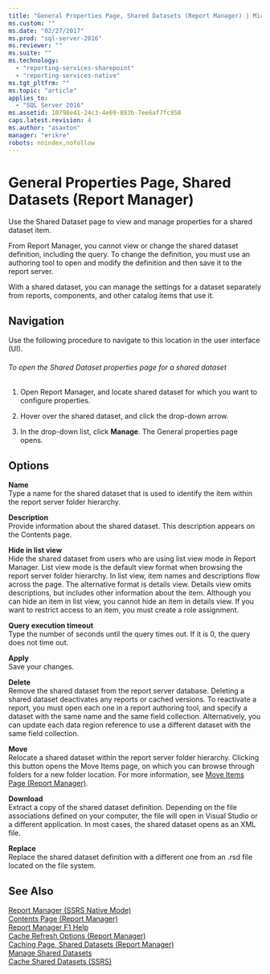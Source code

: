 ```yaml
---
title: "General Properties Page, Shared Datasets (Report Manager) | Microsoft Docs"
ms.custom: ""
ms.date: "02/27/2017"
ms.prod: "sql-server-2016"
ms.reviewer: ""
ms.suite: ""
ms.technology: 
  - "reporting-services-sharepoint"
  - "reporting-services-native"
ms.tgt_pltfrm: ""
ms.topic: "article"
applies_to: 
  - "SQL Server 2016"
ms.assetid: 10798e41-24c3-4e69-893b-7ee6af7fc958
caps.latest.revision: 4
ms.author: "asaxton"
manager: "erikre"
robots: noindex,nofollow
---
```

# General Properties Page, Shared Datasets (Report Manager)
  Use the Shared Dataset page to view and manage properties for a shared dataset item.  
  
 From Report Manager, you cannot view or change the shared dataset definition, including the query. To change the definition, you must use an authoring tool to open and modify the definition and then save it to the report server.  
  
 With a shared dataset, you can manage the settings for a dataset separately from reports, components, and other catalog items that use it.  
  
## Navigation  
 Use the following procedure to navigate to this location in the user interface (UI).  
  
###### To open the Shared Dataset properties page for a shared dataset  
  
1.  Open Report Manager, and locate shared dataset for which you want to configure properties.  
  
2.  Hover over the shared dataset, and click the drop-down arrow.  
  
3.  In the drop-down list, click **Manage**. The General properties page opens.  
  
## Options  
 **Name**  
 Type a name for the shared dataset that is used to identify the item within the report server folder hierarchy.  
  
 **Description**  
 Provide information about the shared dataset. This description appears on the Contents page.  
  
 **Hide in list view**  
 Hide the shared dataset from users who are using list view mode in Report Manager. List view mode is the default view format when browsing the report server folder hierarchy. In list view, item names and descriptions flow across the page. The alternative format is details view. Details view omits descriptions, but includes other information about the item. Although you can hide an item in list view, you cannot hide an item in details view. If you want to restrict access to an item, you must create a role assignment.  
  
 **Query execution timeout**  
 Type the number of seconds until the query times out. If it is 0, the query does not time out.  
  
 **Apply**  
 Save your changes.  
  
 **Delete**  
 Remove the shared dataset from the report server database. Deleting a shared dataset deactivates any reports or cached versions. To reactivate a report, you must open each one in a report authoring tool, and specify a dataset with the same name and the same field collection. Alternatively, you can update each data region reference to use a different dataset with the same field collection.  
  
 **Move**  
 Relocate a shared dataset within the report server folder hierarchy. Clicking this button opens the Move Items page, on which you can browse through folders for a new folder location. For more information, see [Move Items Page &#40;Report Manager&#41;](../a9retired/move-items-page-report-manager.md).  
  
 **Download**  
 Extract a copy of the shared dataset definition. Depending on the file associations defined on your computer, the file will open in Visual Studio or a different application. In most cases, the shared dataset opens as an XML file.  
  
 **Replace**  
 Replace the shared dataset definition with a different one from an .rsd file located on the file system.  
  
## See Also  
 [Report Manager  &#40;SSRS Native Mode&#41;](../a9retired/report-manager-ssrs-native-mode.md)   
 [Contents Page &#40;Report Manager&#41;](../a9retired/contents-page-report-manager.md)   
 [Report Manager F1 Help](../a9retired/report-manager-f1-help.md)   
 [Cache Refresh Options &#40;Report Manager&#41;](../a9retired/cache-refresh-options-report-manager.md)   
 [Caching Page, Shared Datasets &#40;Report Manager&#41;](../a9retired/caching-page-shared-datasets-report-manager.md)   
 [Manage Shared Datasets](../reporting-services/report-data/manage-shared-datasets.md)   
 [Cache Shared Datasets &#40;SSRS&#41;](../reporting-services/report-server/cache-shared-datasets-ssrs.md)  
  
  